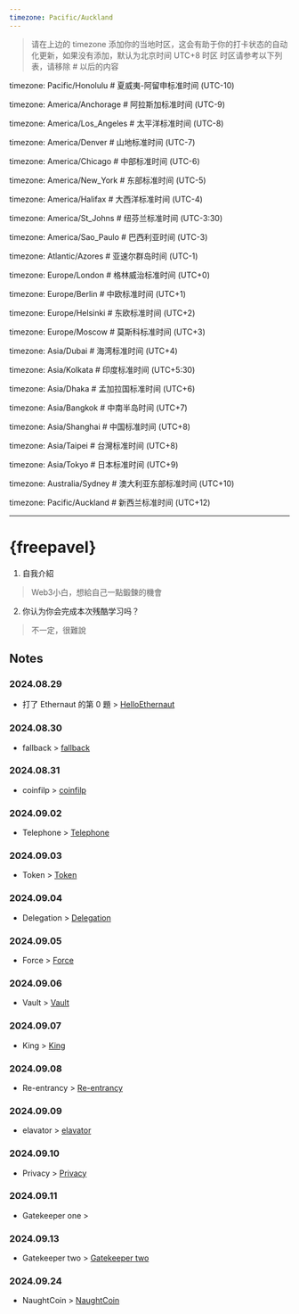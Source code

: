```yaml
---
timezone: Pacific/Auckland
---
```


> 请在上边的 timezone 添加你的当地时区，这会有助于你的打卡状态的自动化更新，如果没有添加，默认为北京时间 UTC+8 时区
> 时区请参考以下列表，请移除 # 以后的内容

timezone: Pacific/Honolulu # 夏威夷-阿留申标准时间 (UTC-10)

timezone: America/Anchorage # 阿拉斯加标准时间 (UTC-9)

timezone: America/Los_Angeles # 太平洋标准时间 (UTC-8)

timezone: America/Denver # 山地标准时间 (UTC-7)

timezone: America/Chicago # 中部标准时间 (UTC-6)

timezone: America/New_York # 东部标准时间 (UTC-5)

timezone: America/Halifax # 大西洋标准时间 (UTC-4)

timezone: America/St_Johns # 纽芬兰标准时间 (UTC-3:30)

timezone: America/Sao_Paulo # 巴西利亚时间 (UTC-3)

timezone: Atlantic/Azores # 亚速尔群岛时间 (UTC-1)

timezone: Europe/London # 格林威治标准时间 (UTC+0)

timezone: Europe/Berlin # 中欧标准时间 (UTC+1)

timezone: Europe/Helsinki # 东欧标准时间 (UTC+2)

timezone: Europe/Moscow # 莫斯科标准时间 (UTC+3)

timezone: Asia/Dubai # 海湾标准时间 (UTC+4)

timezone: Asia/Kolkata # 印度标准时间 (UTC+5:30)

timezone: Asia/Dhaka # 孟加拉国标准时间 (UTC+6)

timezone: Asia/Bangkok # 中南半岛时间 (UTC+7)

timezone: Asia/Shanghai # 中国标准时间 (UTC+8)

timezone: Asia/Taipei # 台灣标准时间 (UTC+8)

timezone: Asia/Tokyo # 日本标准时间 (UTC+9)

timezone: Australia/Sydney # 澳大利亚东部标准时间 (UTC+10)

timezone: Pacific/Auckland # 新西兰标准时间 (UTC+12)

---

# {freepavel}

1. 自我介紹
> Web3小白，想給自己一點鍛鍊的機會
2. 你认为你会完成本次残酷学习吗？
> 不一定，很難說

## Notes

<!-- Content_START -->

### 2024.08.29
- 打了 Ethernaut 的第 0 題 > [HelloEthernaut](https://github.com/DeFiHackLabs/Web3-CTF-Intensive-CoLearning/blob/main/Writeup/freepavel/00_HelloEthernaut.md)

### 2024.08.30
- fallback > [fallback](https://github.com/DeFiHackLabs/Web3-CTF-Intensive-CoLearning/blob/main/Writeup/freepavel/01_fallback.md)

### 2024.08.31
- coinfilp > [coinfilp](https://github.com/DeFiHackLabs/Web3-CTF-Intensive-CoLearning/blob/main/Writeup/freepavel/03_coinfilp.md)

### 2024.09.02
- Telephone > [Telephone](https://github.com/DeFiHackLabs/Web3-CTF-Intensive-CoLearning/blob/main/Writeup/freepavel/04_Telephone.md)

### 2024.09.03
- Token > [Token](https://github.com/DeFiHackLabs/Web3-CTF-Intensive-CoLearning/blob/main/Writeup/freepavel/05_Token.md)

### 2024.09.04
- Delegation > [Delegation](https://github.com/DeFiHackLabs/Web3-CTF-Intensive-CoLearning/blob/main/Writeup/freepavel/06_Delegation.md)

### 2024.09.05
- Force > [Force](https://github.com/DeFiHackLabs/Web3-CTF-Intensive-CoLearning/blob/main/Writeup/freepavel/07_Force.md)

### 2024.09.06
- Vault > [Vault](https://github.com/DeFiHackLabs/Web3-CTF-Intensive-CoLearning/blob/main/Writeup/freepavel/08_Vault.md)

### 2024.09.07
- King > [King](https://github.com/DeFiHackLabs/Web3-CTF-Intensive-CoLearning/tree/main/Writeup/freepavel)

### 2024.09.08
- Re-entrancy > [Re-entrancy](https://github.com/DeFiHackLabs/Web3-CTF-Intensive-CoLearning/blob/main/Writeup/freepavel/10_Re-entrancy.md)

### 2024.09.09
- elavator > [elavator](https://github.com/DeFiHackLabs/Web3-CTF-Intensive-CoLearning/blob/main/Writeup/freepavel/11_elavator.md)

### 2024.09.10
- Privacy > [Privacy](https://github.com/DeFiHackLabs/Web3-CTF-Intensive-CoLearning/blob/main/Writeup/freepavel/12_Privacy.md)

### 2024.09.11
- Gatekeeper one >

### 2024.09.13
- Gatekeeper two > [Gatekeeper two](https://github.com/DeFiHackLabs/Web3-CTF-Intensive-CoLearning/blob/main/Writeup/freepavel/14_Gatekeeper_Two.md)

### 2024.09.24
- NaughtCoin > [NaughtCoin](https://github.com/DeFiHackLabs/Web3-CTF-Intensive-CoLearning/blob/main/Writeup/freepavel/15_NaughtCoin.md)
<!-- Content_END -->

